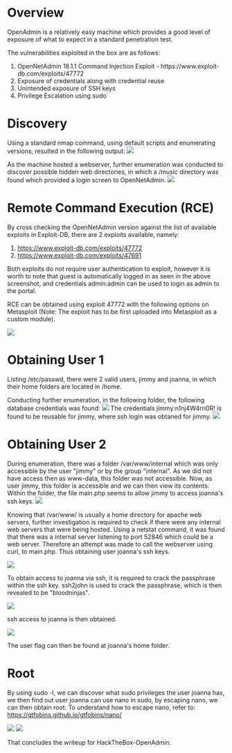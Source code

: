 <h1>Overview</h1>

<p>OpenAdmin is a relatively easy machine which provides a good level of exposure of what to expect in a standard penetration test. </p>

<p>The vulnerabilities exploited in the box are as follows: </p>
<ol type="1">
<li>OpenNetAdmin 18.1.1 Command Injection Exploit - https://www.exploit-db.com/exploits/47772 </li>
<li>Exposure of credentials along with credential reuse</li>
<li>Unintended exposure of SSH keys</li>
<li>Privilege Escalation using sudo</li>
</ol>
<h1>Discovery</h1>
Using a standard nmap command, using default scripts and enumerating versions, resulted in the following output:
<img name="nmapscan" src="https://user-images.githubusercontent.com/58163840/72706282-a1a81080-3b2b-11ea-8d87-cd92ce809ed4.png">

As the machine hosted a webserver, further enumeration was conducted to discover possible hidden web directories, in which a /music directory was found which provided a login screen to OpenNetAdmin.
<img name="ona" src="https://user-images.githubusercontent.com/58163840/72707896-84754100-3b2f-11ea-9c1a-f325a9d8b51f.png">

<h1>Remote Command Execution (RCE)</h1>

By cross checking the OpenNetAdmin version against the list of available exploits in Exploit-DB, there are 2 exploits available, namely:
1. https://www.exploit-db.com/exploits/47772
2. https://www.exploit-db.com/exploits/47691

Both exploits do not require user authentication to exploit, however it is worth to note that guest is automatically logged in as seen in the above screenshot, and credentials admin:admin can be used to login as admin to the portal.

RCE can be obtained using exploit 47772 with the following options on Metasploit (Note: The exploit has to be first uploaded into Metasploit as a custom module).

<img name="msf" src="https://user-images.githubusercontent.com/58163840/72708875-a96ab380-3b31-11ea-9c66-73e701701792.png">

<h1> Obtaining User 1 </h1>
Listing /etc/passwd, there were 2 valid users, jimmy and joanna, in which their home folders are located in /home.

Conducting further enumeration, in the following folder, the following database credentials was found:
<img name="jimmy" src="https://user-images.githubusercontent.com/58163840/72709205-6eb54b00-3b32-11ea-85d4-ab1beb92cc8a.png">
The credentials jimmy:n1nj4W4rri0R! is found to be reusable for jimmy, where ssh login was obtaned for jimmy.
<img name="jimmy2" src="https://user-images.githubusercontent.com/58163840/72709486-16327d80-3b33-11ea-982b-7c0dfa74fcd2.png">

<h1> Obtaining User 2 </h1>
During enumeration, there was a folder /var/www/internal which was only accessible by the user "jimmy" or by the group "internal". As we did not have access then as www-data, this folder was not accessible. Now, as user jimmy, this folder is accessible and we can then view its contents. Within the folder, the file main.php seems to allow jimmy to access joanna's ssh keys. 

<img src="https://user-images.githubusercontent.com/58163840/72709662-64478100-3b33-11ea-851d-8dd5ef9d4dcf.png" name="joannakeys">

Knowing that /var/www/ is usually a home directory for apache web servers, further investigation is required to check if there were any internal web servers that were being hosted. Using a netstat command, it was found that there was a internal server listening to port 52846 which could be a web server. Therefore an attempt was made to call the webserver using curl, to main.php. Thus obtaining user joanna's ssh keys.

<img src="https://user-images.githubusercontent.com/58163840/72710030-29921880-3b34-11ea-8986-71d26dcc72b3.png" name="joannakeys2">

To obtain access to joanna via ssh, it is required to crack the passphrase within the ssh key. ssh2john is used to crack the passphrase, which is then revealed to be "bloodninjas".

<img src="https://user-images.githubusercontent.com/58163840/72710469-2ba8a700-3b35-11ea-93e8-772e33428729.png" name="crackkey">

ssh access to joanna is then obtained.

<img src="https://user-images.githubusercontent.com/58163840/72710575-68749e00-3b35-11ea-9558-103ea8671dd9.png" name="joannassh">

The user flag can then be found at joanna's home folder.

<h1> Root </h1>

By using sudo -l, we can discover what sudo privileges the user joanna has, we then find out user joanna can use nano in sudo, by escaping nano, we can then obtain root. To understand how to escape nano, refer to: https://gtfobins.github.io/gtfobins/nano/

<img src="https://user-images.githubusercontent.com/58163840/72710832-e638a980-3b35-11ea-8186-3946ca76ef0a.png" name="sudo">

<img src="https://user-images.githubusercontent.com/58163840/72711025-429bc900-3b36-11ea-83a5-2a4c2c4fbd2b.png" name="rooted">

That concludes the writeup for HackTheBox-OpenAdmin.
